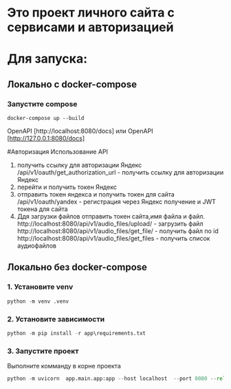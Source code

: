 # Это проект личного сайта с сервисами и авторизацией
# Для запуска:
## Локально с docker-compose
### Запустите compose
```
docker-compose up --build
```
OpenAPI [http://localhost:8080/docs]
или
OpenAPI [http://127.0.0.1:8080/docs]


#Авторизация
Использование API
1. получить ссылку для авторизации Яндекс
/api/v1/oauth/get_authorization_url - получить ссылку для авторизации Яндекс
2. перейти и получить токен Яндекс
3. отправить токен яндекса и получить токен для сайта
/api/v1/oauth/yandex - регистрация через Яндекс получение и JWT токена для сайта
4. Ддя загрузки файлов отправить токен сайта,имя файла и файл.
http://localhost:8080/api/v1/audio_files/upload/ - загрузить файл
http://localhost:8080/api/v1/audio_files/get_file/ - получить файл по id
http://localhost:8080/api/v1/audio_files/get_files - получить список аудиофайлов


## Локально без docker-compose
### 1. Установите venv 
```python
python -m venv .venv
```
### 2. Установите зависимости
```python
python -m pip install -r app\requirements.txt
```
### 3. Запустите проект
Выполните комманду в корне проекта
```python
python -m uvicorn  app.main.app:app --host localhost  --port 8080 --reload
```
